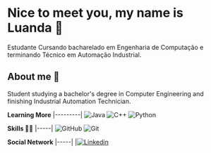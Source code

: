 # Nice to meet you, my name is Luanda 👋
Estudante Cursando bacharelado em Engenharia de Computação e terminando Técnico em Automação Industrial. 

## About me 👩
Student studying a bachelor's degree in Computer Engineering and finishing Industrial Automation Technician.


**Learning More**
|---------|
![Java](https://img.shields.io/badge/java-%23ED8B00.svg?style=for-the-badge&logo=openjdk&logoColor=white)
![C++](https://img.shields.io/badge/C++-777BB4?style=for-the-badge&logo=c++&logoColor=white)
![Python](https://img.shields.io/badge/python-3670A0?style=for-the-badge&logo=python&logoColor=ffdd54)

**Skills 👩‍💻**
|-----|
![GitHub](https://img.shields.io/badge/GitHub-100000?style=for-the-badge&logo=github&logoColor=white)
![Git](https://img.shields.io/badge/Git-000?style=for-the-badge&logo=gitt&logoColor=FF4500)


**Social Network**
|-----|
|[![Linkedin](https://img.shields.io/badge/linkedin-3670A0?style=for-the-badge&logo=linkedin&logoColor=ffdd54)](https://www.linkedin.com/in/luanda-limamoura/)
